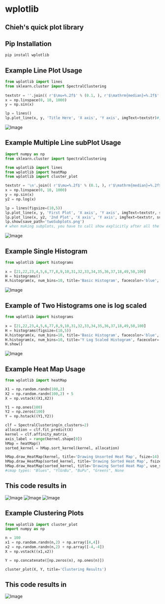 # wplotlib
## Chieh's quick plot library
## Pip Installation
```sh
pip install wplotlib
```

## Example Line Plot Usage
```python
from wplotlib import lines
from sklearn.cluster import SpectralClustering
	
textstr = ''.join(( r'$\mu=%.2f$' % (0.1, ), r'$\mathrm{median}=%.2f$' % (0, ), r'$\sigma=%.2f$' % (33, )))
x = np.linspace(0, 10, 1000)
y = np.sin(x)

lp = lines()
lp.plot_line(x, y, 'Title Here', 'X axis', 'Y axis', imgText=textstr)#, outpath)	#x can be set to None
```
![Image](https://github.com/endsley/wPlotLib/blob/main/wplotlib/imgs/line_output.png?raw=true)


## Example Multiple Line subPlot Usage
```python
import numpy as np
from sklearn.cluster import SpectralClustering

from wplotlib import lines
from wplotlib import heatMap
from wplotlib import cluster_plot

textstr = '\n'.join(( r'$\mu=%.2f$' % (0.1, ), r'$\mathrm{median}=%.2f$' % (0, ), r'$\sigma=%.2f$' % (33, )))
x = np.linspace(0, 10, 1000)
y = np.sin(x)
y2 = np.log(x)

lp = lines(figsize=(10,5))
lp.plot_line(x, y, 'First Plot', 'X axis', 'Y axis', imgText=textstr, subplot=121)
lp.plot_line(x, y2, '2nd Plot', 'X axis', 'Y axis', imgText=textstr, subplot=122)
lp.show(save_path='twoSubplots.png') 
# when making subplots, you have to call show explicitly after all the plots, if you include path, then it will save instead of show

```
![Image](https://github.com/endsley/wPlotLib/blob/main/wplotlib/imgs/subplot_lines.png?raw=true)


## Example Single Histogram 
```python
from wplotlib import histograms
	
x = [21,22,23,4,5,6,77,8,9,10,31,32,33,34,35,36,37,18,49,50,100]
H = histograms()
H.histogram(x, num_bins=10, title='Basic Histogram', facecolor='blue', α=0.5, path=None)
```
![Image](https://github.com/endsley/wPlotLib/blob/main/wplotlib/imgs/basicHistogram.png?raw=true)


## Example of Two Histograms one is log scaled
```python
from wplotlib import histograms
	
x = [21,22,23,4,5,6,77,8,9,10,31,32,33,34,35,36,37,18,49,50,100]
H = histograms(figsize=(10,5))
H.histogram(x, num_bins=10, title='Basic Histogram', facecolor='blue', α=0.5, path=None, subplot=121)
H.histogram(x, num_bins=10, title='Y Log Scaled Histogram', facecolor='blue', α=0.5, path=None, subplot=122, ylogScale=True)
H.show()
```
![Image](https://github.com/endsley/wPlotLib/blob/main/wplotlib/imgs/TwoHistograms.png?raw=true)



## Example Heat Map Usage
```python
from wplotlib import heatMap

X1 = np.random.randn(100,2)
X2 = np.random.randn(100,2) + 5
X = np.vstack((X1,X2))

Y1 = np.ones(100)
Y2 = np.zeros(100)
Y = np.hstack((Y1,Y2))

clf = SpectralClustering(n_clusters=2)
allocation = clf.fit_predict(X)
kernel = clf.affinity_matrix_
axis_label = range(kernel.shape[0])
hMap = heatMap()
sorted_kernel = hMap.sort_kernel(kernel, allocation)

hMap.draw_HeatMap(kernel, title='Drawing Unsorted Heat Map', fsize=14)
hMap.draw_HeatMap(sorted_kernel, title='Drawing Sorted Heat Map', fsize=14)
hMap.draw_HeatMap(sorted_kernel, title='Drawing Sorted Heat Map', use_seaborn=True, vmin=0, vmax=1, center=None, linewidths=0, cmap=None, fsize=14)
#cmap types: "Blues", "YlGnBu", "BuPu", "Greens", None

```

## This code results in
![Image](https://github.com/endsley/wPlotLib/blob/main/wplotlib/imgs/Unsorted_HeatMap_output.png?raw=true)
![Image](https://github.com/endsley/wPlotLib/blob/main/wplotlib/imgs/Sorted_HeatMap_output.png?raw=true)
![Image](https://github.com/endsley/wPlotLib/blob/main/wplotlib/imgs/Sorted_HeatMap_output2.png?raw=true)

## Example Clustering Plots
```python
from wplotlib import cluster_plot
import numpy as np

n = 100
x1 = np.random.randn(n,2) + np.array([4,4])
x2 = np.random.randn(n,2) + np.array([-4,-4])
X = np.vstack((x1,x2))

Y = np.concatenate([np.zeros(n), np.ones(n)])

cluster_plot(X, Y, title='Clustering Results')
```

## This code results in
![Image](https://github.com/endsley/wPlotLib/blob/main/wplotlib/imgs/clustering.png?raw=true)

